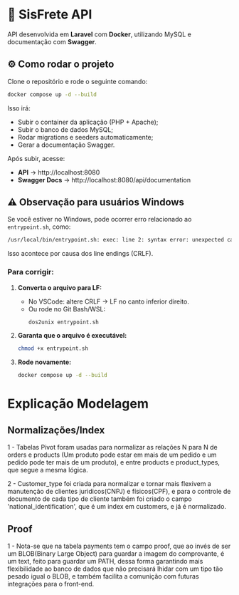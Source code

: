# 🚀 SisFrete API

API desenvolvida em **Laravel** com **Docker**, utilizando MySQL e documentação com **Swagger**.

## ⚙️ Como rodar o projeto

Clone o repositório e rode o seguinte comando:

```bash
docker compose up -d --build
```

Isso irá:

- Subir o container da aplicação (PHP + Apache);
- Subir o banco de dados MySQL;
- Rodar migrations e seeders automaticamente;
- Gerar a documentação Swagger.

Após subir, acesse:

- **API** → http://localhost:8080
- **Swagger Docs** → http://localhost:8080/api/documentation

## ⚠️ Observação para usuários Windows

Se você estiver no Windows, pode ocorrer erro relacionado ao `entrypoint.sh`, como:

```bash
/usr/local/bin/entrypoint.sh: exec: line 2: syntax error: unexpected carriage return
```

Isso acontece por causa dos line endings (CRLF).

### Para corrigir:

1. **Converta o arquivo para LF:**
   - No VSCode: altere CRLF → LF no canto inferior direito.
   - Ou rode no Git Bash/WSL:
     ```bash
     dos2unix entrypoint.sh
     ```

2. **Garanta que o arquivo é executável:**
   ```bash
   chmod +x entrypoint.sh
   ```

3. **Rode novamente:**
   ```bash
   docker compose up -d --build
   ```



# Explicação Modelagem

## Normalizações/Index
   1 - Tabelas Pivot foram usadas para normalizar as relações N para N de orders e products (Um produto pode estar em mais de um pedido e um pedido pode ter mais de um produto), e entre products e product_types, que segue a mesma lógica.
   
   2 - Customer_type foi criada para normalizar e tornar mais flexivem a manutenção de clientes juridicos(CNPJ) e físicos(CPF), e para o controle de documento de cada tipo de cliente também foi criado o campo 'national_identification', que é um index em customers, e já é normalizado.

## Proof
   1 - Nota-se que na tabela payments tem o campo proof, que ao invés de ser um BLOB(Binary Large Object) para guardar a imagem do comprovante, é um text, feito para guardar um PATH, dessa forma garantindo mais flexibilidade ao banco de dados que não precisará lhidar com um tipo tão pesado igual o BLOB, e também facilita a comunição com futuras integrações para o front-end.


